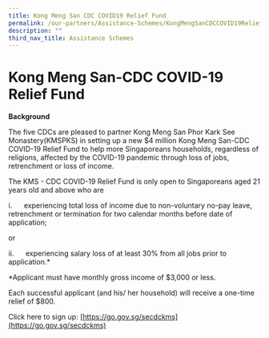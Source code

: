 ```yaml
---
title: Kong Meng San CDC COVID19 Relief Fund
permalink: /our-partners/Assistance-Schemes/KongMengSanCDCCOVID19ReliefFund
description: ""
third_nav_title: Assistance Schemes
---
```

Kong Meng San-CDC COVID-19 Relief Fund
======================================

**Background**


The five CDCs are pleased to partner Kong Meng San Phor Kark See Monastery(KMSPKS) in setting up a new $4 million Kong Meng San-CDC COVID-19 Relief Fund to help more Singaporeans households, regardless of religions, affected by the COVID-19 pandemic through loss of jobs, retrenchment or loss of income.

The KMS - CDC COVID-19 Relief Fund is only open to Singaporeans aged 21 years old and above who are

i.      experiencing total loss of income due to non-voluntary no-pay leave, retrenchment or termination for two calendar months before date of application; 

or

ii.      experiencing salary loss of at least 30% from all jobs prior to application.\*  
  

*Applicant must have monthly gross income of $3,000 or less.

Each successful applicant (and his/ her household) will receive a one-time relief of $800.

Click here to sign up: [https://go.gov.sg/secdckms](https://go.gov.sg/secdckms)